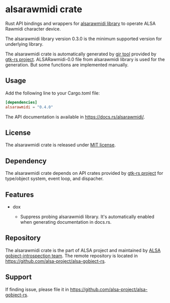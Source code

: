 # alsarawmidi crate

Rust API bindings and wrappers for [alsarawmidi library](https://github.com/alsa-project/alsa-gobject) to
operate ALSA Rawmidi character device.

The alsarawmidi library version 0.3.0 is the minimum supported version for underlying library.

The alsarawmidi crate is automatically generated by [gir tool](https://gtk-rs.org/gir/book/) provided
by [gtk-rs project](https://gtk-rs.org/). ALSARawmidi-0.0 file from alsarawmidi library is used for the
generation. But some functions are implemented manually.

## Usage

Add the following line to your Cargo.toml file:

```toml
[dependencies]
alsarawmidi = "0.4.0"
```

The API documentation is available in <https://docs.rs/alsarawmidi/>.

## License

The alsarawmidi crate is released under [MIT license](https://spdx.org/licenses/MIT.html).

## Dependency

The alsarawmidi crate depends on API crates provided by [gtk-rs project](https://gtk-rs.org/) for
type/object system, event loop, and dispacher.

## Features

* dox

   * Suppress probing alsarawmidi library. It's automatically enabled when generating documentation
     in docs.rs.

## Repository

The alsarawmidi crate is the part of ALSA project and maintained by
[ALSA gobject-introspection team](https://alsa-project.github.io/gobject-introspection-docs/).
The remote repository is located in <https://github.com/alsa-project/alsa-gobject-rs>.

## Support

If finding issue, please file it in <https://github.com/alsa-project/alsa-gobject-rs>.
